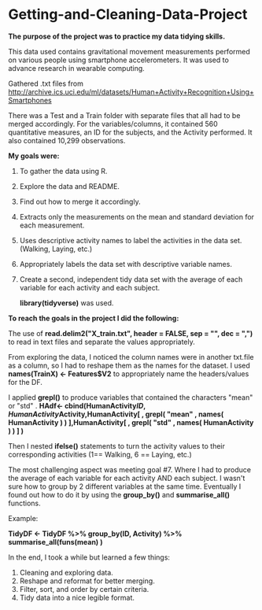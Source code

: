 # Getting-and-Cleaning-Data-Project
**The purpose of the project was to practice my data tidying skills.**

This data used contains gravitational movement measurements performed on various people using smartphone accelerometers. It was used to advance research in wearable computing. 

Gathered .txt files from http://archive.ics.uci.edu/ml/datasets/Human+Activity+Recognition+Using+Smartphones

There was a Test and a Train folder with separate files that all had to be merged accordingly. 
For the variables/columns, it contained 560 quantitative measures, an ID for the subjects, and the Activity performed.
It also contained 10,299 observations.

**My goals were:**

1.	To gather the data using R.
2.	Explore the data and README.
3.	Find out how to merge it accordingly.
4.	Extracts only the measurements on the mean and standard deviation for each measurement.
5.	Uses descriptive activity names to label the activities in the data set. (Walking, Laying, etc.)
6.	Appropriately labels the data set with descriptive variable names.
7.	Create a second, independent tidy data set with the average of each variable for each activity and each subject.

    **library(tidyverse)** was used.
    

**To reach the goals in the project I did the following:**

The use of **read.delim2("X_train.txt", header = FALSE, sep = "", dec = ",")** to read in text files and separate the values appropriately. 

From exploring the data, I noticed the column names were in another txt.file as a column, so I had to reshape them as the names for the dataset.
I used **names(TrainX) <- Features$V2** to appropriately name the headers/values for the DF. 


I applied  **grepl()**  to produce variables that contained the characters "mean" or "std" . 
**HAdf<- cbind(HumanActivity$ID, HumanActivity$Activity,HumanActivity[ , grepl( "mean" , names( HumanActivity ) ) ],HumanActivity[ , grepl( "std" , names( HumanActivity ) ) ] )**

Then I nested **ifelse()** statements to turn the activity values to their corresponding activities (1== Walking, 6 == Laying, etc.)

The most challenging aspect was meeting goal #7. Where I had to produce the average of each variable for each activity AND each subject. I wasn't sure how to group by 2 different variables at the same time. Eventually I found out how to do it by using the **group_by()** and **summarise_all()** functions. 

Example:

**TidyDF <- TidyDF %>% group_by(ID, Activity) %>% summarise_all(funs(mean) )**

In the end, I took a while but learned a few things:

1.	Cleaning and exploring data.
2.	Reshape and reformat for better merging.
3.	Filter, sort, and order by certain criteria. 
4.	Tidy data into a nice legible format. 


